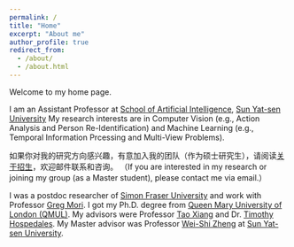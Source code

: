```yaml
---
permalink: /
title: "Home"
excerpt: "About me"
author_profile: true
redirect_from: 
  - /about/
  - /about.html
---
```


Welcome to my home page.

I am an Assistant Professor at [School of Artificial Intelligence](http://sai.sysu.edu.cn/), [Sun Yat-sen University](http://www.sysu.edu.cn/2012/en/index.htm)
My research interests are in Computer Vision (e.g., Action Analysis and Person Re-Identification) and Machine Learning (e.g., Temporal Information Prcessing and Multi-View Problems). 

如果你对我的研究方向感兴趣，有意加入我的团队（作为硕士研究生），请阅读[关于招生]()，欢迎邮件联系和咨询。
（If you are interested in my research or joining my group (as a Master student), please contact me via email.）

I was a postdoc researcher of [Simon Fraser University](https://www.sfu.ca/) and work with Professor [Greg Mori](https://www.cs.sfu.ca/~mori/).
I got my Ph.D. degree from [Queen Mary University of London (QMUL)](http://www.qmul.ac.uk/). My advisors were Professor [Tao Xiang](http://personal.ee.surrey.ac.uk/Personal/T.Xiang/index.html) and Dr. [Timothy Hospedales](http://homepages.inf.ed.ac.uk/thospeda/). 
My Master advisor was Professor [Wei-Shi Zheng](http://isee.sysu.edu.cn/~zhwshi/) at [Sun Yat-sen University](http://www.sysu.edu.cn/2012/en/index.htm).

